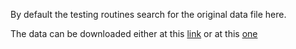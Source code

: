 By default the testing routines search for the original data file here.

The data can be downloaded either at this
[link](https://universitysystemnh-my.sharepoint.com/:f:/g/personal/fr1051_usnh_edu/Emu7elU5mg5PvLVNk1N9D3oB009wFrH7gpOyjJz5qlO0wg?e=DHg7GW)
or at this [one](https://cloud.regnault.cc/index.php/s/sfR2THXfeiMw8GB)
